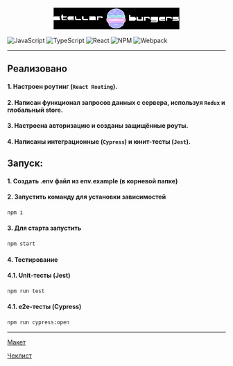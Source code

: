 <p align="center">
  <img width="290" height="50" src="src\images\StellarBurgers_dark.png">
</p>

![JavaScript](https://img.shields.io/badge/javascript-%23323330.svg?style=for-the-badge&logo=javascript&logoColor=%23F7DF1E)
![TypeScript](https://img.shields.io/badge/typescript-%23007ACC.svg?style=for-the-badge&logo=typescript&logoColor=white)
![React](https://img.shields.io/badge/react-%2320232a.svg?style=for-the-badge&logo=react&logoColor=%2361DAFB)
![NPM](https://img.shields.io/badge/NPM-%23CB3837.svg?style=for-the-badge&logo=npm&logoColor=white)
![Webpack](https://img.shields.io/badge/webpack-%238DD6F9.svg?style=for-the-badge&logo=webpack&logoColor=black)

---
## Реализовано

#### 1. Настроен роутинг (`React Routing`).
#### 2. Написан функционал запросов данных с сервера, используя `Redux` и глобальный store.
#### 3. Настроена авторизацию и созданы защищённые роуты.
#### 4. Написаны интеграционные (`Cypress`) и юнит-тесты (`Jest`).

## Запуск:

#### 1. Создать .env файл из env.example (в корневой папке)

#### 2. Запустить команду для установки зависимостей
```bash
npm i
```
#### 3. Для старта запустить
```bash
npm start
```
#### 4. Тестирование
#### 4.1. Unit-тесты (Jest)
```bash
npm run test
```
#### 4.1. e2e-тесты (Cypress)
```bash
npm run cypress:open
```
---
[Макет](<https://www.figma.com/file/vIywAvqfkOIRWGOkfOnReY/React-Fullstack_-Проектные-задачи-(3-месяца)_external_link?type=design&node-id=0-1&mode=design>)

[Чеклист](https://www.notion.so/praktikum/0527c10b723d4873aa75686bad54b32e?pvs=4)